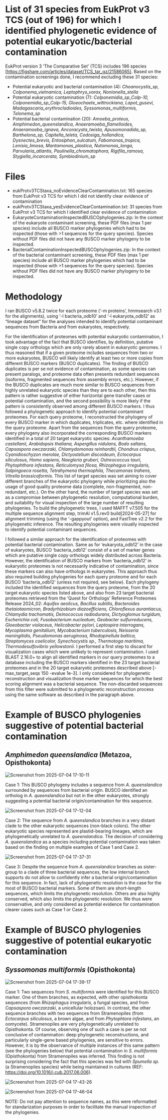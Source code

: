 # List of 31 species from EukProt v3 TCS (out of 196) for which I identified phylogenetic evidence of potential eukaryotic/bacterial contamination

EukProt version 3 ‘The Comparative Set’ (TCS) includes 196 species [https://figshare.com/articles/dataset/TCS_tar_gz/21586065]. Based on the contamination screenings done, I recommend excluding these 31 species:

* Potential eukaryotic and bacterial contamination (4): _Choanocystis_sp, Colponema_vietnamica, Leptophrys_vorax, Nonionella_stella_
* Potential eukaryotic contamination (7): _Colponemidia_sp_Colp-10, Colponemidia_sp_Colp-15, Gloeochaete_wittrockiana, Lapot_gusevi, Madagascaria_erythrocladioides, Syssomonas_multiformis, Telonema_sp_
* Potential bacterial contamination (20): _Amoeba_proteus, Amphimedon_queenslandica, Anaeramoeba_flamelloides, Anaeramoeba_ignava, Ancoracysta_twista, Apusomonadida_sp, Barthelona_sp, Capitella_teleta, Codosiga_hollandica, Dysnectes_brevis, Entosiphon_sulcatum, Fabomonas_tropica, Lenisia_limosa, Mantamonas_plastica, Nutomonas_longa, Parvularia_atlantis, Paulinella_chromatophora, Rigifila_ramosa, Stygiella_incarcerata, Symbiodinium_sp_

# Files
* eukProtv3TCStaxa_noEvidenceClearContamination.txt: 165 species from EukProt v3 TCS for which I did not identify clear evidence of contamination
* eukProtv3TCStaxa_yesEvidenceClearContamination.txt: 31 species from EukProt v3 TCS for which I identified clear evidence of contamination
* EukaryoteContaminationInspectedBUSCOphylogenies.zip: In the context of the eukaryote contaminant screening, these PDF files (max 1 per species) include all BUSCO marker phylogenies which had to be inspected (those with >1 sequences for the query species). Species without PDF files did not have any BUSCO marker phylogeny to be inspected.
* BacterialContaminationInspectedBUSCOphylogenies.zip: In the context of the bacterial contaminant screening, these PDF files (max 1 per species) include all BUSCO marker phylogenies which had to be inspected (those with >1 sequences for the query species). Species without PDF files did not have any BUSCO marker phylogeny to be inspected.

# Methodology
I ran BUSCO v5.8.2 twice for each proteome (‘-m proteins’, hmmsearch v3.1 for the alignments), using ‘-l bacteria_odb10’ and ‘-l eukaryota_odb12’ as “lineage dataset” for the analyses intended to identify potential contaminant sequences from Bacteria and from eukaryotes, respectively.

For the identification of proteomes with potential eukaryotic contamination, I took advantage of the fact that BUSCO identifies, by definition, putative single copy orthologs which are only rarely absent in eukaryotic genomes. I thus reasoned that if a given proteome includes sequences from two or more eukaryotes, BUSCO will likely identify at least two or more copies from different BUSCO markers (BUSCO duplicates). The finding of BUSCO duplicates is per se not evidence of contamination, as some species can present paralogs, and proteome data often presents redundant sequences (isoforms, fragmented sequences from assembly errors, etc.). However, if the BUSCO duplicates are much more similar to BUSCO sequences from highly unrelated eukaryotic species than they are to each other, then this pattern is rather suggestive of either horizontal gene transfer cases or potential contamination, and the second possibility is more likely if the pattern is consistently observed among different BUSCO markers. I thus followed a phylogenetic approach to identify potential contaminant proteomes. For each query proteome, I reconstructed the phylogeny of every BUSCO marker in which duplicates, triplicates, etc. where identified in the query proteome. Apart from the sequences from the query proteome, every phylogeny also incorporated the corresponding BUSCO markers identified in a total of 20 target eukaryotic species: _Acanthamoeba castellanii, Arabidopsis thaliana, Aspergillus nidulans, Bodo saltans, Capsaspora owczarzaki, Chlamydomonas reinhardtii, Chondrus crispus, Cyanidioschyzon merolae, Dictyostelium discoideum, Ectocarpus siliculosus, Homo sapiens, Naegleria gruberi, Ostreococcus tauri, Phytophthora infestans, Reticulomyxa filosa, Rhizophagus irregularis, Salpingoeca rosetta, Tetrahymena thermophila, Thecamonas trahens, Vitrella brassicaformis_. This list of target species was set aiming to cover different branches of the eukaryotic phylogeny while prioritizing also the usage of good quality proteome data (complete, non-fragmented, non-redundant, etc.). On the other hand, the number of target species was set as a compromise between phylogenetic resolution, computational burden, and suitability for visual inspection of the large number of resulting phylogenies. To build the phylogenetic trees, I used MAFFT v7.505 for the multiple sequence alignment step, trimAl v1.5.rev0 build[2024-05-27] for alignment trimming (using the ‘-gappyout’ option), and FastTree v2.2 for the phylogenetic inference. The resulting phylogenies were visually inspected to identify potential contaminant sequences.

I followed a similar approach for the identification of proteomes with potential bacterial contamination. Same as for ‘eukaryota_odb12’ in the case of eukaryotes, BUSCO ‘bacteria_odb12’ consist of a set of marker genes which are putative single copy orthologs widely distributed across Bacteria. However, the identification of BUSCO markers from ‘bacteria_odb12’ in eukaryotic proteomes is not necessarily indicative of contamination, since these markers can also have orthologs in eukaryotes. This approach thus also required building phylogenies for each query proteome and for each BUSCO ‘bacteria_odb12’ (unless not required, see below). Each phylogeny included the identified sequences from the query proteome, from the 20 target eukaryotic species listed above, and also from 23 target bacterial proteomes retrieved from the ‘Quest for Orthologs’ Reference Proteomes Release 2024_02: _Aquifex aeolicus, Bacillus subtilis, Bacteroides thetaiotaomicron, Bradyrhizobium diazoefficiens, Chloroflexus aurantiacus, Chlamydia trachomatis, Deinococcus radiodurans, Dictyoglomus turgidum, Escherichia coli, Fusobacterium nucleatum, Geobacter sulfurreducens, Gloeobacter violaceus, Helicobacter pylori, Leptospira interrogans, Mycoplasma genitalium, Mycobacterium tuberculosis, Neisseria meningitidis, Pseudomonas aeruginosa, Rhodopirellula baltica, Streptomyces coelicolor, Synechocystis sp., Thermotoga maritima, Thermodesulfovibrio yellowstonii_. I performed a first step to discard for visualization cases which were unlikely to represent contamination. I used BLAST 2.16.0+ to align all identified markers in our query proteomes to a database including the BUSCO markers identified in the 23 target bacterial proteomes and in the 20 target eukaryotic proteomes described above [-max_target_seqs 150 -evalue 1e-3]. I only considered for phylogenetic reconstruction and visualization those marker sequences for which the best scoring alignment was a bacterial sequence. The non-discarded sequences from this filter were submitted to a phylogenetic reconstruction process using the same software as described in the paragraph above.

# Example of BUSCO phylogenies suggestive of potential bacterial contamination
## _Amphimedon queenslandica_ (Metazoa, Opisthokonta)

![Screenshot from 2025-07-04 17-10-11](https://github.com/user-attachments/assets/f43f0a38-4319-407a-9280-986eca528414)

Case 1: This BUSCO phylogeny includes a sequence from _A. queenslandica_ surrounded by sequences from bacterial origin. BUSCO identified an ortholog in _A. queenslandica_ but not in the other eukaryotes, strongly suggesting a potential bacterial origin/contamination for this sequence.

![Screenshot from 2025-07-04 17-12-04](https://github.com/user-attachments/assets/b63c8124-e368-477b-8fed-2252f0784a91)

Case 2: The sequence from _A. queenslandica_ branches in a very distant clade to the other eukaryotic sequences (non-black colors). The other eukaryotic species represented are plastid-bearing lineages, which are phylogenetically unrelated to _A. queenslandica_. The decision of considering _A. queenslandica_ as a species including potential contamination was taken based on the finding on multiple examples of Case 1 and Case 2.

![Screenshot from 2025-07-04 17-37-31](https://github.com/user-attachments/assets/cc36d8fd-232b-4c80-9b84-acca933f4d33)

Case 3: Despite the sequence from _A. queenslandica_ branches as sister-group to a clade of three bacterial sequences, the low internal branch supports do not allow to confidently infer a bacterial origin/contamination for this sequence. In fact, lack of phylogenetic resolution is the case for the most of BUSCO bacterial markers. Some of them are short-length sequences, which limits the phylogenetic resolution. Others are also highly conserved, which also limits the phylogenetic resolution. We thus were conservative, and only considered as potential evidence for contamination clearer cases such as Case 1 or Case 2.

# Example of BUSCO phylogenies suggestive of potential eukaryotic contamination
## _Syssomonas multiformis_ (Opisthokonta)

![Screenshot from 2025-07-04 17-39-17](https://github.com/user-attachments/assets/0e0a8e5f-8aa1-4621-95e7-cd244f8c0f40)

Case 1: Two sequences from _S. multiformis_ were identified for this BUSCO marker. One of them branches, as expected, with other opisthokonta sequences (from _Rhizophagus irregularis_, a fungal species, and from _Capsaspora owczarzaki_, a unicellular holozoan). In contrast, the other sequence branches with two sequences from Stramenopiles (from _Ectocarpus siliculosus_, a brown algae, and from _Phytophtora infestans_, an oomycete). Stramenopiles are very phylogenetically unrelated to Opisthokonta. Of course, observing one of such a case is per se not conclusive of contamination: deep phylogenetic reconstructions, and particularly single-gene based phylogenies, are sensitive to errors. However, it is by the observance of multiple instances of this same pattern (see the phylogenies below) that potential contamination in _S. multiformis_ (Opisthokonta) from Stramenopiles was inferred. This finding is not surprising considering the fact that this species was fed with _Spumella sp._ (a Stramenopiles species) while being maintained in cultures (REF: https://doi.org/10.1016/j.cub.2017.06.006).

![Screenshot from 2025-07-04 17-43-26](https://github.com/user-attachments/assets/d177e159-85cc-4315-ab55-f3f800cf86c1)

![Screenshot from 2025-07-04 17-46-04](https://github.com/user-attachments/assets/49b998ad-eebb-4df9-be68-b16bc32f1023)

NOTE: Do not pay attention to sequence names, as this were reformatted for standarization purposes in order to facilitate the manual inspection of the phylogenies.


